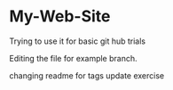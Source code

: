 # My-Web-Site

Trying to use it for basic git hub trials

Editing the file for example branch.

changing readme for tags update exercise

